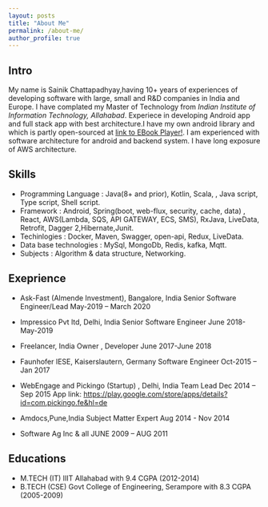 ```yaml
---
layout: posts
title: "About Me"
permalink: /about-me/
author_profile: true
---
```


## **Intro** 
My name is Sainik Chattapadhyay,having 10+ years of experiences of developing software with large, small and R&D companies in India and Europe. I have complated my Master of Technology from *Indian Institute of Information Technology, Allahabad*. Experiece in developing Android app and full stack app with best architecture.I have my own android library and which is partly open-sourced at [link to EBook Player!](https://github.com/sainik-developer/ebook_Player). I am experienced with software architecture for android and backend system. I have long exposure of AWS architecture. 

## Skills 
 * Programming Language : Java(8+ and prior), Kotlin, Scala, , Java script, Type script, Shell script.
 * Framework : Android, Spring(boot, web-flux, security, cache, data) , React, AWS(Lambda, SQS, API GATEWAY, ECS, SMS), RxJava, LiveData, Retrofit, Dagger 2,Hibernate,Junit. 
 * Techinlogies : Docker, Maven, Swagger, open-api, Redux, LiveData.
 * Data base technologies :  MySql, MongoDb, Redis, kafka, Mqtt.
 * Subjects : Algorithm & data structure, Networking.

## Exeprience
 * Ask-Fast (Almende Investment), Bangalore, India
   Senior Software Engineer/Lead
   May-2019 – March 2020

 * Impressico Pvt ltd, Delhi, India
   Senior Software Engineer
   June 2018-May-2019

 * Freelancer, India
   Owner , Developer
   June 2017-June 2018

 * Faunhofer IESE, Kaiserslautern, Germany
   Software Engineer
   Oct-2015 – Jan 2017

 * WebEngage and Pickingo (Startup) , Delhi, India Team Lead
   Dec 2014 – Sep 2015
   App link: https://play.google.com/store/apps/details?id=com.pickingo.fe&hl=de

 * Amdocs,Pune,India
   Subject Matter Expert Aug 2014 - Nov 2014

 * Software Ag Inc & all
   JUNE 2009 – AUG 2011

## Educations

 * M.TECH (IT) IIIT Allahabad  with 9.4 CGPA (2012-2014) 
 * B.TECH (CSE)  Govt College of Engineering, Serampore with 8.3 CGPA (2005-2009) 